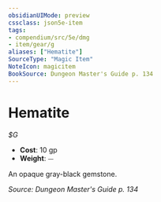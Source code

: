 ```yaml
---
obsidianUIMode: preview
cssclass: json5e-item
tags:
- compendium/src/5e/dmg
- item/gear/g
aliases: ["Hematite"]
SourceType: "Magic Item"
NoteIcon: magicitem
BookSource: Dungeon Master's Guide p. 134
---
```

# Hematite
*$G*  

- **Cost**: 10 gp
- **Weight**: ⏤

An opaque gray-black gemstone.

*Source: Dungeon Master's Guide p. 134*